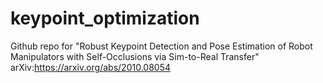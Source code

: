 # keypoint_optimization

Github repo for "Robust Keypoint Detection and Pose Estimation of Robot Manipulators with Self-Occlusions via Sim-to-Real Transfer"
arXiv:https://arxiv.org/abs/2010.08054
